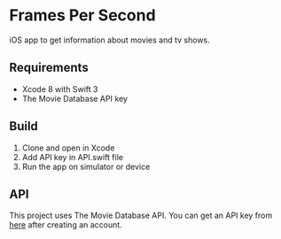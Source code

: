 # Frames Per Second

iOS app to get information about movies and tv shows.

## Requirements

* Xcode 8 with Swift 3
* The Movie Database API key

## Build

1. Clone and open in Xcode
2. Add API key in API.swift file
3. Run the app on simulator or device

## API

This project uses The Movie Database API. You can get an API key from [here](https://www.themoviedb.org/) after creating an account.

